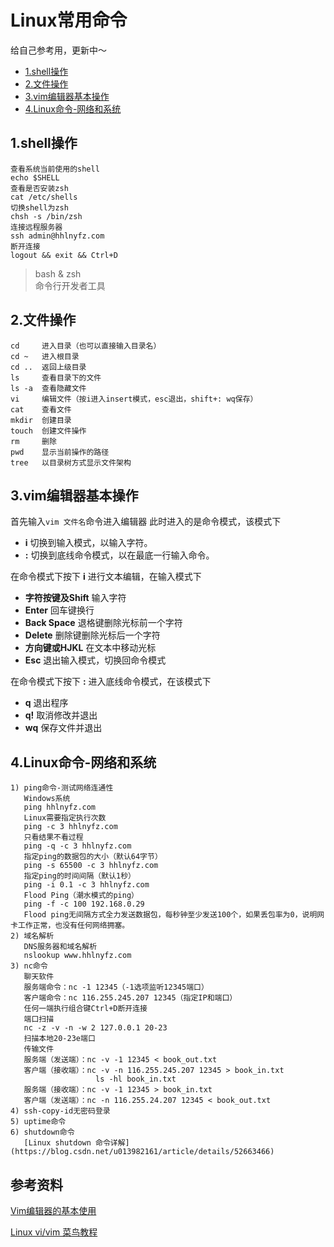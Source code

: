# Linux常用命令

给自己参考用，更新中～

*   [1.shell操作](##1.shell操作)
*   [2.文件操作](##2.文件操作)
*   [3.vim编辑器基本操作](##3.vim编辑器基本操作)
*   [4.Linux命令-网络和系统](##4.Linux命令-网络和系统)

## 1.shell操作

    查看系统当前使用的shell
    echo $SHELL
    查看是否安装zsh
    cat /etc/shells
    切换shell为zsh
    chsh -s /bin/zsh
    连接远程服务器
    ssh admin@hhlnyfz.com
    断开连接
    logout && exit && Ctrl+D

>bash & zsh  
>命令行开发者工具

## 2.文件操作

    cd     进入目录（也可以直接输入目录名）
    cd ~   进入根目录
    cd ..  返回上级目录
    ls     查看目录下的文件
    ls -a  查看隐藏文件
    vi     编辑文件（按i进入insert模式，esc退出，shift+: wq保存）
    cat    查看文件
    mkdir  创建目录
    touch  创建文件操作
    rm     删除
    pwd    显示当前操作的路径
    tree   以目录树方式显示文件架构
    
## 3.vim编辑器基本操作
首先输入`vim 文件名`命令进入编辑器
此时进入的是命令模式，该模式下

- **i** 切换到输入模式，以输入字符。
- **:** 切换到底线命令模式，以在最底一行输入命令。

在命令模式下按下 **i** 进行文本编辑，在输入模式下

- **字符按键及Shift** 输入字符
- **Enter** 回车键换行
- **Back Space** 退格键删除光标前一个字符
- **Delete** 删除键删除光标后一个字符
- **方向键或HJKL** 在文本中移动光标
- **Esc** 退出输入模式，切换回命令模式

在命令模式下按下 **:** 进入底线命令模式，在该模式下

- **q** 退出程序
- **q!** 取消修改并退出
- **wq** 保存文件并退出
    
## 4.Linux命令-网络和系统

    1) ping命令-测试网络连通性
       Windows系统
       ping hhlnyfz.com
       Linux需要指定执行次数
       ping -c 3 hhlnyfz.com
       只看结果不看过程
       ping -q -c 3 hhlnyfz.com
       指定ping的数据包的大小（默认64字节）
       ping -s 65500 -c 3 hhlnyfz.com
       指定ping的时间间隔（默认1秒）
       ping -i 0.1 -c 3 hhlnyfz.com
       Flood Ping（潮水模式的ping）
       ping -f -c 100 192.168.0.29
       Flood ping无间隔方式全力发送数据包，每秒钟至少发送100个，如果丢包率为0，说明网卡工作正常，也没有任何网络拥塞。
    2) 域名解析
       DNS服务器和域名解析
       nslookup www.hhlnyfz.com
    3) nc命令
       聊天软件
       服务端命令：nc -1 12345（-1选项监听12345端口）
       客户端命令：nc 116.255.245.207 12345（指定IP和端口）
       任何一端执行组合键Ctrl+D断开连接
       端口扫描
       nc -z -v -n -w 2 127.0.0.1 20-23
       扫描本地20-23e端口
       传输文件
       服务端（发送端）：nc -v -1 12345 < book_out.txt
       客户端（接收端）：nc -v -n 116.255.245.207 12345 > book_in.txt
                       ls -hl book_in.txt
       服务端（接收端）：nc -v -1 12345 > book_in.txt
       客户端（发送端）：nc -n 116.255.24.207 12345 < book_out.txt
    4) ssh-copy-id无密码登录
    5) uptime命令
    6) shutdown命令
       [Linux shutdown 命令详解](https://blog.csdn.net/u013982161/article/details/52663466)
       
## 参考资料

[Vim编辑器的基本使用](https://blog.csdn.net/qq_43432935/article/details/92013718)

[Linux vi/vim 菜鸟教程](https://www.runoob.com/linux/linux-vim.html)
       
